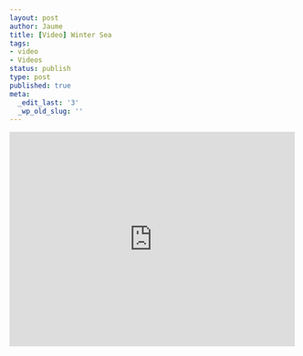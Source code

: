 ```yaml
---
layout: post
author: Jaume
title: [Video] Winter Sea
tags:
- video
- Videos
status: publish
type: post
published: true
meta:
  _edit_last: '3'
  _wp_old_slug: ''
---
```

<iframe src="http://player.vimeo.com/video/18353143?title=0&amp;byline=0&amp;color=679AF1&amp;portrait=0" width="500" height="377" frameborder="0"></iframe>